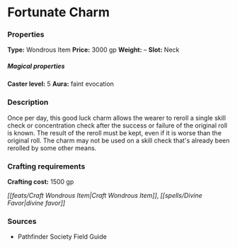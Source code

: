 ﻿---
Title: "Fortunate Charm"
Type: "Wondrous Item"
Price: "3000 gp"
Weight: "–"
Slot: "Neck"
Caster level: "5"
Aura: "faint evocation"
Description: |
  "Once per day, this good luck charm allows the wearer to reroll a single skill check or concentration check after the success or failure of the original roll is known. The result of the reroll must be kept, even if it is worse than the original roll. The charm may not be used on a skill check that's already been rerolled by some other means."
Crafting cost: "1500 gp"
Sources: "['Pathfinder Society Field Guide']"
---

# Fortunate Charm

### Properties

**Type:** Wondrous Item **Price:** 3000 gp **Weight:** – **Slot:** Neck

##### Magical properties

**Caster level:** 5 **Aura:** faint evocation

### Description

Once per day, this good luck charm allows the wearer to reroll a single skill check or concentration check after the success or failure of the original roll is known. The result of the reroll must be kept, even if it is worse than the original roll. The charm may not be used on a skill check that's already been rerolled by some other means.

### Crafting requirements

**Crafting cost:** 1500 gp

_[[feats/Craft Wondrous Item|Craft Wondrous Item]]_, _[[spells/Divine Favor|divine favor]]_

### Sources

* Pathfinder Society Field Guide